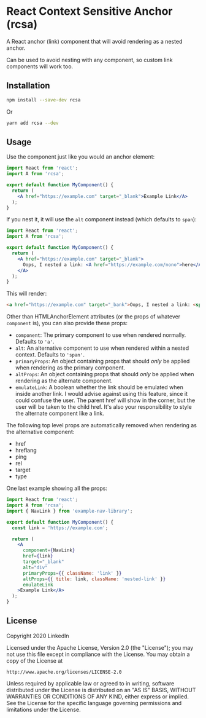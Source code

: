 # React Context Sensitive Anchor (rcsa)

A React anchor (link) component that will avoid rendering as a nested anchor.

Can be used to avoid nesting with any component, so custom link components will work too.

## Installation

```sh
npm install --save-dev rcsa
```

Or

```sh
yarn add rcsa --dev
```

## Usage

Use the component just like you would an anchor element:

```jsx
import React from 'react';
import A from 'rcsa';

export default function MyComponent() {
  return (
    <A href="https://example.com" target="_blank">Example Link</A>
  );
}
```

If you nest it, it will use the `alt` component instead (which defaults to `span`):

```jsx
import React from 'react';
import A from 'rcsa';

export default function MyComponent() {
  return (
    <A href="https://example.com" target="_blank">
      Oops, I nested a link: <A href="https://example.com/nono">here</A>.
    </A>
  );
}
```

This will render:

```html
<a href="https://example.com" target="_bank">Oops, I nested a link: <span>here</span>.</a>
```

Other than HTMLAnchorElement attributes (or the props of whatever `component` is), you can also provide these props:

* `component`: The primary component to use when rendered normally. Defaults to `'a'`.
* `alt`: An alternative component to use when rendered within a nested context. Defaults to `'span'`.
* `primaryProps`: An object containing props that should *only* be applied when rendering as the primary component.
* `altProps`: An object containing props that should *only* be applied when rendering as the alternate component.
* `emulateLink`: A boolean whether the link should be emulated when inside another link. I would advise against using this feature, since it could confuse the user. The parent href will show in the corner, but the user will be taken to the child href. It's also your responsibility to style the alternate component like a link.

The following top level props are automatically removed when rendering as the alternative component:

* href
* hreflang
* ping
* rel
* target
* type

One last example showing all the props:

```jsx
import React from 'react';
import A from 'rcsa';
import { NavLink } from 'example-nav-library';

export default function MyComponent() {
  const link = 'https://example.com';

  return (
    <A
      component={NavLink}
      href={link}
      target="_blank"
      alt="div"
      primaryProps={{ className: 'link' }}
      altProps={{ title: link, className: 'nested-link' }}
      emulateLink
    >Example Link</A>
  );
}
```

## License

Copyright 2020 LinkedIn

Licensed under the Apache License, Version 2.0 (the "License");
you may not use this file except in compliance with the License.
You may obtain a copy of the License at

    http://www.apache.org/licenses/LICENSE-2.0

Unless required by applicable law or agreed to in writing, software
distributed under the License is distributed on an "AS IS" BASIS,
WITHOUT WARRANTIES OR CONDITIONS OF ANY KIND, either express or implied.
See the License for the specific language governing permissions and
limitations under the License.